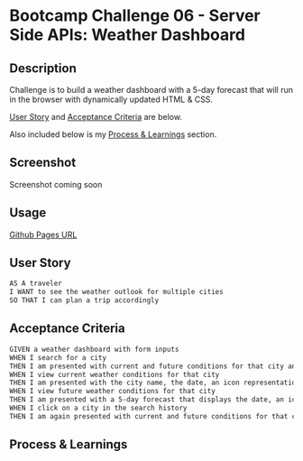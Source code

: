 # Bootcamp Challenge 06 - Server Side APIs: Weather Dashboard

## Description

Challenge is to build a weather dashboard with a 5-day forecast that will run in the browser with dynamically updated HTML & CSS.

[User Story](#user-story) and [Acceptance Criteria](#acceptance-criteria) are below.

Also included below is my [Process & Learnings](#process--learnings) section.

## Screenshot

<!-- ![screenshot](path_to_screenshot "link to screenshot") --> Screenshot coming soon

## Usage

[Github Pages URL](github_pages_url "link to deployed site")

## User Story

```md
AS A traveler
I WANT to see the weather outlook for multiple cities
SO THAT I can plan a trip accordingly
```

## Acceptance Criteria

```md
GIVEN a weather dashboard with form inputs
WHEN I search for a city
THEN I am presented with current and future conditions for that city and that city is added to the search history
WHEN I view current weather conditions for that city
THEN I am presented with the city name, the date, an icon representation of weather conditions, the temperature, the humidity, and the wind speed
WHEN I view future weather conditions for that city
THEN I am presented with a 5-day forecast that displays the date, an icon representation of weather conditions, the temperature, the wind speed, and the humidity
WHEN I click on a city in the search history
THEN I am again presented with current and future conditions for that city
```

## Process & Learnings
